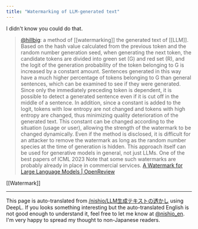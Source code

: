 ```yaml
---
title: "Watermarking of LLM-generated text"
---
```


I didn't know you could do that.

> [@hillbig](https://twitter.com/hillbig/status/1683969478235914240?s=20): a method of [[watermarking]] the generated text of [[LLM]]. Based on the hash value calculated from the previous token and the random number generation seed, when generating the next token, the candidate tokens are divided into green set (G) and red set (R), and the logit of the generation probability of the token belonging to G is increased by a constant amount. Sentences generated in this way have a much higher percentage of tokens belonging to G than general sentences, which can be examined to see if they were generated.
>  Since only the immediately preceding token is dependent, it is possible to detect a generated sentence even if it is cut off in the middle of a sentence. In addition, since a constant is added to the logit, tokens with low entropy are not changed and tokens with high entropy are changed, thus minimizing quality deterioration of the generated text. This constant can be changed according to the situation (usage or user), allowing the strength of the watermark to be changed dynamically.
>  Even if the method is disclosed, it is difficult for an attacker to remove the watermark as long as the random number species at the time of generation is hidden.
>  This approach itself can be used for generative models in general, not just LLMs.
>  One of the best papers of ICML 2023
>  Note that some such watermarks are probably already in place in commercial services.
>  [A Watermark for Large Language Models | OpenReview](https://openreview.net/forum?id=aX8ig9X2a7)

[[Watermark]]

---
This page is auto-translated from [/nishio/LLM生成テキストの透かし](https://scrapbox.io/nishio/LLM生成テキストの透かし) using DeepL. If you looks something interesting but the auto-translated English is not good enough to understand it, feel free to let me know at [@nishio_en](https://twitter.com/nishio_en). I'm very happy to spread my thought to non-Japanese readers.